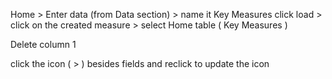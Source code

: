 Home > Enter data (from Data section) > name it Key Measures click load > click on the created measure > select Home table ( Key Measures )

Delete column 1

click the icon ( > ) besides fields and reclick to update the icon
